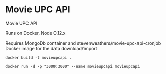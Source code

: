 Movie UPC API
=======

Movie UPC API

Runs on Docker, Node 0.12.x

Requires MongoDb container and stevenweathers/movie-upc-api-cronjob Docker image for the data download/import

```
docker build -t movieupcapi .

docker run -d -p "3000:3000" --name movieupcapi movieupcapi
```

